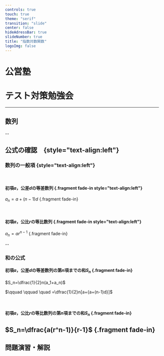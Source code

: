 ```yaml
---
controls: true
touch: true
theme: "serif"
transition: "slide"
center: false
hideAdressBar: true
slideNumber: true
title: "指数対数関数"
logoImg: false
---
```


# 公営塾
# テスト対策勉強会

---

## 数列

--

## 公式の確認　{style="text-align:left"}

### 数列の一般項 {style="text-align:left"}
<br />

#### 初項$a$，公差$d$の等差数列 {.fragment fade-in style="text-align:left"}

$a_n=a+(n-1)d$ {.fragment fade-in}

<br />

#### 初項$a$，公比$r$の等比数列 {.fragment fade-in style="text-align:left"}

$a_n=ar^{n-1}$ {.fragment fade-in}

--

### 和の公式

#### 初項$a$，公差$d$の等差数列の第$n$項までの和$S_n$ {.fragment fade-in}

<span class="fragment">$S_n=\dfrac{1}{2}n(a_1+a_n)$</span>

<span class="fragment">$\qquad \qquad \quad =\dfrac{1}{2}n[a+{a+(n-1)d}]$</span>

<br />

#### 初項$a$，公比$r$の等比数列の第$n$項までの和$S_n$ {.fragment fade-in}

$S_n=\dfrac{a(r^n-1)}{r-1}$ {.fragment fade-in}
---



## 問題演習・解説